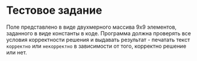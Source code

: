 # Тестовое задание 

Поле представлено в виде двухмерного массива 9x9 элементов, заданного в виде константы в коде.
Программа должна проверять все условия корректности решения и выдавать результат - печатать текст `корректно` или `некорректно` в зависимости от того, корректно решение или нет.
